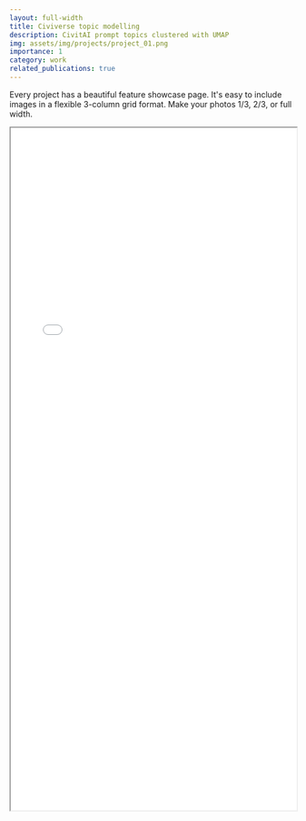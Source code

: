 ```yaml
---
layout: full-width
title: Civiverse topic modelling
description: CivitAI prompt topics clustered with UMAP
img: assets/img/projects/project_01.png
importance: 1
category: work
related_publications: true
---
```


Every project has a beautiful feature showcase page.
It's easy to include images in a flexible 3-column grid format.
Make your photos 1/3, 2/3, or full width.


<iframe src="/assets/static/topic_modelling.html" style="width:100%; height:1200px;"></iframe>